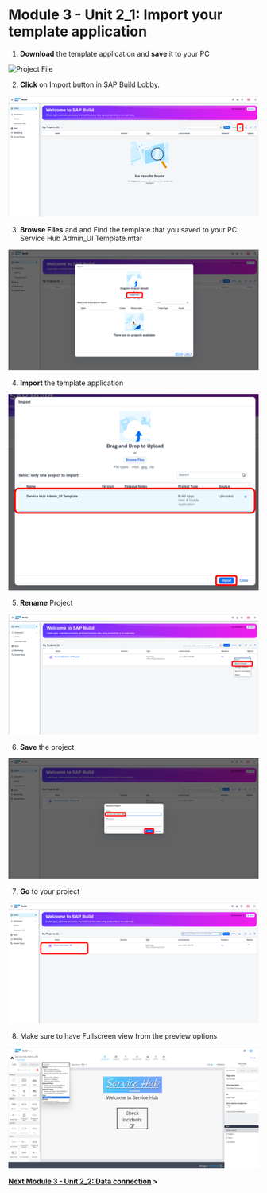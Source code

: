 # Module 3 - Unit 2_1: Import your template application

1. **Download** the template application and **save** it to your PC

![Project File](./Service%20Hub%20Admin_UI%20Template.mtar)

2. **Click** on Import button in SAP Build Lobby.

![](../screenshots/Picture177.png)

3. **Browse Files** and and Find the template that you saved to your PC: Service Hub Admin_UI Template.mtar

![](../screenshots/Picture178.png)

4. **Import** the template application

![](../screenshots/Picture179.png)


5. **Rename** Project 

![](../screenshots/Picture180.png)


6.  **Save** the project

![](../screenshots/Picture181.png)


7. **Go** to your project

![](../screenshots/Picture182.png)

8. Make sure to have Fullscreen view from the preview options 

![](../screenshots/Picture183.png)


**[Next Module 3 - Unit 2_2: Data connection](../2_Data%20connection/Readme.md) >**
